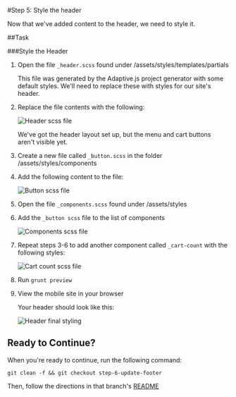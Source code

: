 #Step 5: Style the header

Now that we've added content to the header, we need to style it. 

##Task

###Style the Header

1. Open the file `_header.scss` found under /assets/styles/templates/partials

    This file was generated by the Adaptive.js project generator with some default styles. We'll need to replace these with styles for our site's header.

2. Replace the file contents with the following:

    ![Header scss file](https://s3.amazonaws.com/uploads.hipchat.com/15359/64553/q7jP7cKRiw8Pxkc/Screen%20Shot%202015-01-19%20at%2010.16.38%20AM.png)

    We've got the header layout set up, but the menu and cart buttons aren't visible yet.

3. Create a new file called `_button.scss` in the folder /assets/styles/components
4. Add the following content to the file:

    ![Button scss file](https://s3.amazonaws.com/uploads.hipchat.com/15359/64553/q7jP7cKRiw8Pxkc/Screen%20Shot%202015-01-19%20at%2010.16.38%20AM.png)

5. Open the file `_components.scss` found under /assets/styles
6. Add the `_button scss` file to the list of components

    ![Components scss file](https://s3.amazonaws.com/uploads.hipchat.com/15359/64553/IY7nlEnEH3Kv1hx/Screen%20Shot%202015-01-19%20at%2010.17.55%20AM.png)

7. Repeat steps 3-6 to add another component called `_cart-count` with the following styles:

    ![Cart count scss file](https://s3.amazonaws.com/uploads.hipchat.com/15359/64553/6reMHyzH8L7Xc34/Screen%20Shot%202015-01-19%20at%2010.25.04%20AM.png)

8. Run `grunt preview`
9. View the mobile site in your browser

    Your header should look like this:

    ![Header final styling](https://s3.amazonaws.com/uploads.hipchat.com/15359/64553/Z8Dwb5hT0q9nYXO/Screen%20Shot%202015-01-19%20at%2010.28.56%20AM.png)


## Ready to Continue?

When you're ready to continue, run the following command:

```
git clean -f && git checkout step-6-update-footer
```

Then, follow the directions in that branch's [README](https://github.com/mobify/workshop--adaptivejs-site/blob/step-6-update-footer/README.md)
